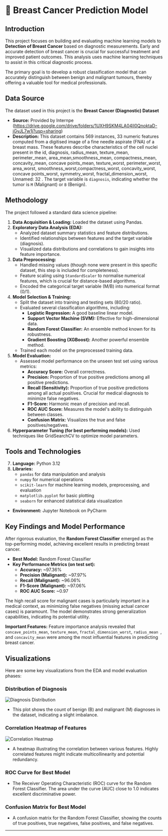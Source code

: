 # 🏥 Breast Cancer Prediction Model
## Introduction

This project focuses on building and evaluating machine learning models to **Detection of Breast Cancer** based on diagnostic measurements. Early and accurate detection of breast cancer is crucial for successful treatment and improved patient outcomes. This analysis uses machine learning techniques to assist in this critical diagnostic process.

The primary goal is to develop a robust classification model that can accurately distinguish between benign and malignant tumours, thereby offering a valuable tool for medical professionals.

## Data Source

The dataset used in this project is the **Breast Cancer (Diagnostic) Dataset** 
* **Source:** Provided by Internpe (https://drive.google.com/drive/folders/1UXH9SKM4LA04lI0QnoktaD-jGyJL7w1j?usp=sharing)
* **Description:** This dataset contains 569 instances, 33 numeric features computed from a digitised image of a fine needle aspirate (FNA) of a breast mass. These features describe characteristics of the cell nuclei present in the id, diagnosis, radius_mean, texture_mean,  perimeter_mean, area_mean,smoothness_mean, compactness_mean,  concavity_mean, concave points_mean, texture_worst, perimeter_worst, area_worst, smoothness_worst,compactness_worst, concavity_worst, concave points_worst, symmetry_worst,  fractal_dimension_worst, Unnamed: 32  . The target variable is `diagnosis`, indicating whether the tumor is `M` (Malignant) or `B` (Benign).

## Methodology

The project followed a standard data science pipeline:
1.  **Data Acquisition & Loading:** Loaded the dataset using Pandas.
2.  **Exploratory Data Analysis (EDA):**
    * Analyzed dataset summary statistics and feature distributions.
    * Identified relationships between features and the target variable (diagnosis).
    * Visualized data distributions and correlations to gain insights into feature importance.
3.  **Data Preprocessing:**
    * Handled missing values (though none were present in this specific dataset, this step is included for completeness).
    * Feature scaling using `StandardScaler` to normalise numerical features, which is crucial for distance-based algorithms.
    * Encoded the categorical target variable (M/B) into numerical format (0/1).
4.  **Model Selection & Training:**
    * Split the dataset into training and testing sets (80/20 ratio).
    * Evaluated several classification algorithms, including:
        * **Logistic Regression:** A good baseline linear model.
        * **Support Vector Machine (SVM):** Effective for high-dimensional data.
        * **Random Forest Classifier:** An ensemble method known for its robustness.
        * **Gradient Boosting (XGBoost):** Another powerful ensemble method.
    * Trained each model on the preprocessed training data.
5.  **Model Evaluation:**
    * Assessed model performance on the unseen test set using various metrics:
        * **Accuracy Score:** Overall correctness.
        * **Precision:** Proportion of true positive predictions among all positive predictions.
        * **Recall (Sensitivity):** Proportion of true positive predictions among all actual positives. Crucial for medical diagnosis to minimize false negatives.
        * **F1-Score:** Harmonic mean of precision and recall.
        * **ROC AUC Score:** Measures the model's ability to distinguish between classes.
        * **Confusion Matrix:** Visualizes the true and false positives/negatives.
6.  **Hyperparameter Tuning (for best performing models):** Used techniques like GridSearchCV to optimize model parameters.
## Tools and Technologies

7. **Language:** Python 3.12
8. **Libraries:**
    * `pandas` for data manipulation and analysis
    * `numpy` for numerical operations
    * `scikit-learn` for machine learning models, preprocessing, and evaluation
    * `matplotlib.pyplot` for basic plotting
    * `seaborn` for enhanced statistical data visualization
* **Environment:** Jupyter Notebook on PyCharm

## Key Findings and Model Performance

After rigorous evaluation, the **Random Forest Classifier** emerged as the top-performing model, achieving excellent results in predicting breast cancer.

* **Best Model:** Random Forest Classifier
* **Key Performance Metrics (on test set):**
    * **Accuracy:** ~97.36%
    * **Precision (Malignant):** ~97.97%
    * **Recall (Malignant):** ~96.06%
    * **F1-Score (Malignant):** ~97.06%
    * **ROC AUC Score:** ~0.97

The high recall score for malignant cases is particularly important in a medical context, as minimizing false negatives (missing actual cancer cases) is paramount. The model demonstrates strong generalization capabilities, indicating its potential utility.

**Important Features:** Feature importance analysis revealed that `concave_points_mean`, `texture_mean`, `fractal_dimension_worst`, `radius_mean `, and `concavity_mean` were among the most influential features in predicting breast cancer.

## Visualizations

Here are some key visualizations from the EDA and model evaluation phases:

### Distribution of Diagnosis
![Diagnosis Distribution](![image](https://github.com/user-attachments/assets/5c12f0fa-6001-4774-aab1-ee2b43544fcd)
)
* This plot shows the count of benign (B) and malignant (M) diagnoses in the dataset, indicating a slight imbalance.

### Correlation Heatmap of Features
![Correlation Heatmap](![image](https://github.com/user-attachments/assets/cc9a8f8b-d047-47bb-a426-e1fa7147e7dc)
)
* A heatmap illustrating the correlation between various features. Highly correlated features might indicate multicollinearity and potential redundancy.

### ROC Curve for Best Model

* The Receiver Operating Characteristic (ROC) curve for the Random Forest Classifier. The area under the curve (AUC) close to 1.0 indicates excellent discriminative power.

### Confusion Matrix for Best Model

* A confusion matrix for the Random Forest Classifier, showing the counts of true positives, true negatives, false positives, and false negatives.

---
